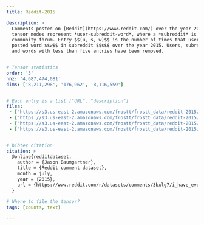 ```yaml
---
title: Reddit-2015

description: >
  Comments posted on [Reddit](https://www.reddit.com/) over the year 2015. The
  tensor modes represent *user-subreddit-word*, where a *subreddit* is a
  community forum. Entry $$(u, s, w)$$ is the number of times that user $$u$$
  posted word $$w$$ in subreddit $$s$$ over the year 2015. Users, subreddits,
  and words with less than five entries have been removed.


# Tensor statistics
order: '3'
nnz: '4,687,474,081'
dims: ['8,211,298', '176,962', '8,116,559']


# Each entry is a list ["URL", "description"]
files:
 - ["https://s3.us-east-2.amazonaws.com/frostt/frostt_data/reddit-2015/reddit-2015.tns.gz", Tensor]
 - ["https://s3.us-east-2.amazonaws.com/frostt/frostt_data/reddit-2015/mode-1-users.map.gz", Users]
 - ["https://s3.us-east-2.amazonaws.com/frostt/frostt_data/reddit-2015/mode-2-subreddits.map.gz", Subreddits]
 - ["https://s3.us-east-2.amazonaws.com/frostt/frostt_data/reddit-2015/mode-3-words.map.gz", Words]


# bibtex citation
citation: >
  @online{redditdataset,
    author = {Jason Baumgartner},
    title = {Reddit comment dataset},
    month = july,
    year = {2015},
    url = {https://www.reddit.com/r/datasets/comments/3bxlg7/i_have_every_publicly_available_reddit_comment/}
  }

# Where to file the tensor?
tags: [counts, text]

---
```

